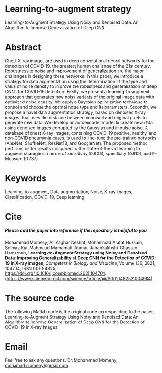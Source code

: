 
# Learning-to-augment strategy
Learning-to-Augment Strategy Using Noisy and Denoised Data: An Algorithm to Improve Generalization of Deep CNN

# Abstract
Chest X-ray images are used in deep convolutional neural networks for the detection of COVID-19, the greatest human challenge of the 21st century. Robustness to noise and improvement of generalization are the major challenges in designing these networks. In this paper, we introduce a strategy for data augmentation using the determination of the type and value of noise density to improve the robustness and generalization of deep CNNs for COVID-19 detection. Firstly, we present a learning-to-augment approach that generates new noisy variants of the original image data with optimized noise density. We apply a Bayesian optimization technique to control and choose the optimal noise type and its parameters. Secondly, we propose a novel data augmentation strategy, based on denoised X-ray images, that uses the distance between denoised and original pixels to generate new data. We develop an autoencoder model to create new data using denoised images corrupted by the Gaussian and impulse noise. A database of chest X-ray images, containing COVID-19 positive, healthy, and non-COVID pneumonia cases, is used to fine-tune the pre-trained networks (AlexNet, ShuffleNet, ResNet18, and GoogleNet). The proposed method performs better results compared to the state-of-the-art learning to augment strategies in terms of sensitivity (0.808), specificity (0.915), and F-Measure (0.737).

# Keywords
Learning-to-augment, Data augmentation, Noise, X-ray images, Classification, COVID-19, Deep learning

# Cite
##### Please add the paper into reference if the repository is helpful to you.


Mohammad Momeny, Ali Asghar Neshat, Mohammad Arafat Hussain, Solmaz Kia, Mahmoud Marhamati, Ahmad Jahanbakhshi, Ghassan Hamarneh,
**Learning-to-Augment Strategy using Noisy and Denoised Data: Improving Generalizability of Deep CNN for the Detection of COVID-19 in X-ray Images,**
*Computers in Biology and Medicine*,
Volume 136, 2021, 104704,
ISSN 0010-4825,
https://doi.org/10.1016/j.compbiomed.2021.104704.
(https://www.sciencedirect.com/science/article/pii/S0010482521004984)

# The source code
The following Matlab code is the original code corresponding to the paper, Learning-to-Augment Strategy Using Noisy and Denoised Data: An Algorithm to Improve Generalization of Deep CNN for the Detection of COVID-19 in X-ray Images.

# Email
Feel free to ask any questions. Dr. Mohammad Momeny, mohamad.momeny@gmail.com
